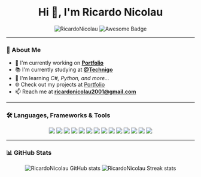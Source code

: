 <h1 align="center"> Hi 👋, I'm Ricardo Nicolau </h1>

<p align="center">
  <img src="https://komarev.com/ghpvc/?username=RicardoNicolau&label=Profile%20views&color=0e75b6&style=flat" alt="RicardoNicolau" />
  <img src="https://img.shields.io/badge/status-awesome-purple" alt="Awesome Badge" />
</p>

---

### 📌 About Me  
- 🎯 I'm currently working on **[Portfolio](https://devfolio-rn.netlify.app/)**
- 📚 I'm currently studying at **[@Technigo](https://github.com/technigo)**  
- 🚀 I'm learning *C#, Python, and more...*  
- 🌐 Check out my projects at [Portfolio](https://devfolio-rn.netlify.app/)  
- 📫 Reach me at **ricardonicolau2001@gmail.com**  

---

### 🛠️ Languages, Frameworks & Tools  
<p align="center">
  <!-- Languages -->
  <img src="https://img.shields.io/badge/HTML-E34F26?style=for-the-badge&logo=html5&logoColor=white"/>
  <img src="https://img.shields.io/badge/CSS-1572B6?style=for-the-badge&logo=css3&logoColor=white"/>
  <img src="https://img.shields.io/badge/JavaScript-F7DF1E?style=for-the-badge&logo=javascript&logoColor=black"/>
  <img src="https://img.shields.io/badge/TypeScript-007ACC?style=for-the-badge&logo=typescript&logoColor=white"/>

  <!-- Frontend -->
  <img src="https://img.shields.io/badge/React-20232A?style=for-the-badge&logo=react&logoColor=61DAFB"/>
  <img src="https://img.shields.io/badge/React%20Router-CA4245?style=for-the-badge&logo=reactrouter&logoColor=white"/>

  <!-- Backend -->
  <img src="https://img.shields.io/badge/Node.js-43853D?style=for-the-badge&logo=node.js&logoColor=white"/>
  <img src="https://img.shields.io/badge/Express.js-000000?style=for-the-badge&logo=express&logoColor=white"/>
  <img src="https://img.shields.io/badge/MongoDB-4EA94B?style=for-the-badge&logo=mongodb&logoColor=white"/>
  <img src="https://img.shields.io/badge/REST%20API-02569B?style=for-the-badge&logo=api&logoColor=white"/>

  <!-- Accessibility -->
  <img src="https://img.shields.io/badge/Web%20Accessibility-000000?style=for-the-badge&logo=w3c&logoColor=white"/>

  <!-- Tools -->
  <img src="https://img.shields.io/badge/Git-F05032?style=for-the-badge&logo=git&logoColor=white"/>
  <img src="https://img.shields.io/badge/GitHub-181717?style=for-the-badge&logo=github&logoColor=white"/>
  <img src="https://img.shields.io/badge/VS%20Code-007ACC?style=for-the-badge&logo=visual-studio-code&logoColor=white"/>
</p>

---

### 📊 GitHub Stats  
<p align="center">
  <img src="https://github-readme-stats.vercel.app/api?username=RicardoNicolau&show_icons=true&theme=dark" alt="RicardoNicolau GitHub stats"/>
  <img src="https://github-readme-streak-stats.herokuapp.com/?user=RicardoNicolau&theme=dark" alt="RicardoNicolau Streak stats"/>
</p>
